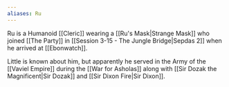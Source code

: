 ```yaml
---
aliases: Ru
---
```

Ru is a Humanoid [[Cleric]] wearing a [[Ru's Mask|Strange Mask]] who joined [[The Party]] in [[Session 3-15 - The Jungle Bridge|Sepdas 2]] when he arrived at [[Ebonwatch]]. 

Little is known about him, but apparently he served in the Army of the [[Vaviel Empire]] during the [[War for Asholas]] along with [[Sir Dozak the Magnificent|Sir Dozak]] and [[Sir Dixon Fire|Sir Dixon]].